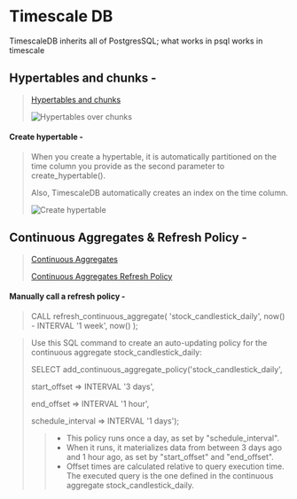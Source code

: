 Timescale DB
============

TimescaleDB inherits all of PostgresSQL; what works in psql works in timescale


Hypertables and chunks -
---

> [Hypertables and chunks](https://docs.timescale.com/getting-started/latest/create-hypertable/)
> 
> ![Hypertables over chunks](https://user-images.githubusercontent.com/38424838/195527076-057bbc7e-64a4-484b-8388-59e191e64064.png)

#### Create hypertable -

> When you create a hypertable, it is automatically partitioned on the time column you provide as the second parameter to create_hypertable().
>
> Also, TimescaleDB automatically creates an index on the time column.
> 
> ![Create hypertable](https://user-images.githubusercontent.com/38424838/195527738-fc42c5a4-bce4-4e57-94fb-1a5357f75a3f.png)

Continuous Aggregates & Refresh Policy -
---

> [Continuous Aggregates](https://docs.timescale.com/api/latest/continuous-aggregates/)
> 
> [Continuous Aggregates Refresh Policy](https://docs.timescale.com/getting-started/latest/create-cagg/create-cagg-policy/)
> 
#### Manually call a refresh policy -
> CALL refresh_continuous_aggregate(
 'stock_candlestick_daily',
 now() - INTERVAL '1 week',
 now()
 );


> Use this SQL command to create an auto-updating policy for the continuous aggregate stock_candlestick_daily:
> 
> SELECT add_continuous_aggregate_policy('stock_candlestick_daily',
> 
> start_offset => INTERVAL '3 days',
>
> end_offset => INTERVAL '1 hour',
>
> schedule_interval => INTERVAL '1 days');
>>
>> * This policy runs once a day, as set by "schedule_interval".
>> * When it runs, it materializes data from between 3 days ago and 1 hour ago, as set by "start_offset" and "end_offset".
>> * Offset times are calculated relative to query execution time. The executed query is the one defined in the continuous aggregate stock_candlestick_daily.
